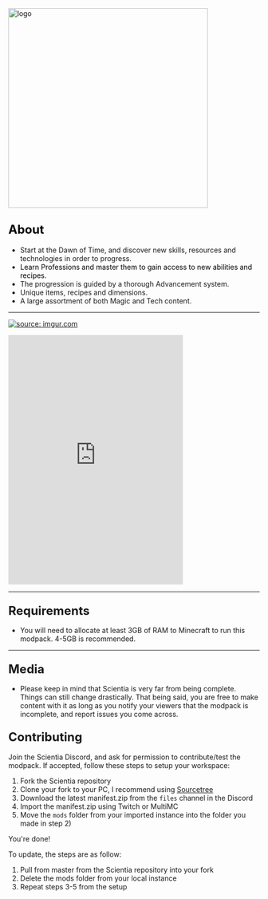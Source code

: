<img align="center" img src="https://i.imgur.com/FBp7Yic.png" alt="logo" width="400"/>

## <span style="color: #000000;"><span style="font-size: 24px;">About</span></span>

*   Start at the Dawn of Time, and discover new skills, resources and technologies in order to progress.
*   <span style="color: #000000;">Learn Professions and master them to gain access to new abilities and recipes.  
    </span>
*   The progression is guided by a thorough Advancement system.
*   Unique items, recipes and dimensions.
*   A large assortment of both Magic and Tech content.

* * *

[![](https://discordapp.com/assets/fc0b01fe10a0b8c602fb0106d8189d9b.png "source: imgur.com")](https://discord.gg/HnWNd7X)

<iframe src="https://discordapp.com/widget?id=550610040898322432&theme=dark" width="350" height="500" allowtransparency="true" frameborder="0"></iframe>

* * *

### <span style="font-size: 24px;">Requirements</span>

*   You will need to allocate at least 3GB of RAM to Minecraft to run this modpack. 4-5GB is recommended.

* * *

### <span style="font-size: 24px;">Media</span>

*   Please keep in mind that Scientia is very far from being complete. Things can still change drastically. That being said, you are free to make content with it as long as you notify your viewers that the modpack is incomplete, and report issues you come across.

### <span style="font-size: 24px;">Contributing</span>

Join the Scientia Discord, and ask for permission to contribute/test the modpack. If accepted, follow these steps to setup your workspace:

1) Fork the Scientia repository
2) Clone your fork to your PC, I recommend using [Sourcetree](https://www.sourcetreeapp.com/)
3) Download the latest manifest.zip from the `files` channel in the Discord
4) Import the manifest.zip using Twitch or MultiMC
5) Move the `mods` folder from your imported instance into the folder you made in step 2)

You're done!

To update, the steps are as follow:

1) Pull from master from the Scientia repository into your fork
2) Delete the mods folder from your local instance
3) Repeat steps 3-5 from the setup
